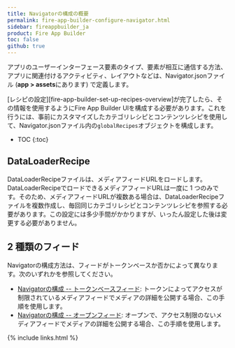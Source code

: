 ```yaml
---
title: Navigatorの構成の概要
permalink: fire-app-builder-configure-navigator.html
sidebar: fireappbuilder_ja
product: Fire App Builder
toc: false
github: true
---
```


アプリのユーザーインターフェース要素のタイプ、要素が相互に通信する方法、アプリに関連付けるアクティビティ、レイアウトなどは、Navigator.jsonファイル (**app > assets**にあります) で定義します。

[レシピの設定][fire-app-builder-set-up-recipes-overview]が完了したら、その情報を使用するようにFire App Builder UIを構成する必要があります。これを行うには、事前にカスタマイズしたカテゴリレシピとコンテンツレシピを使用して、Navigator.jsonファイル内の`globalRecipes`オブジェクトを構成します。

* TOC
{:toc}

## DataLoaderRecipe

DataLoaderRecipeファイルは、メディアフィードURLをロードします。DataLoaderRecipeでロードできるメディアフィードURLは一度に 1 つのみです。そのため、メディアフィードURLが複数ある場合は、DataLoaderRecipeファイルを複数作成し、毎回同じカテゴリレシピとコンテンツレシピを参照する必要があります。この設定には多少手間がかかりますが、いったん設定した後は変更する必要がありません。

## 2 種類のフィード

Navigatorの構成方法は、フィードがトークンベースか否かによって異なります。次のいずれかを参照してください。

* [Navigatorの構成 -- トークンベースフィード](fire-app-builder-configure-navigator-token-feeds): トークンによってアクセスが制限されているメディアフィードでメディアの詳細を公開する場合、この手順を使用します。
* [Navigatorの構成 -- オープンフィード](fire-app-builder-configure-navigator-open-feeds): オープンで、アクセス制限のないメディアフィードでメディアの詳細を公開する場合、この手順を使用します。

{% include links.html %}
